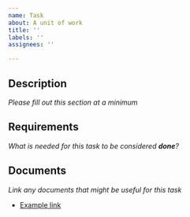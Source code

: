 ```yaml
---
name: Task
about: A unit of work
title: ''
labels: ''
assignees: ''

---
```


## Description
*Please fill out this section at a minimum*

## Requirements
*What is needed for this task to be considered **done**?*

## Documents
*Link any documents that might be useful for this task*
- [Example link](www.google.com)
